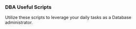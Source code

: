 ### DBA Useful Scripts
<p>Utilize these scripts to leverage your daily tasks as a Database administrator.</p>
